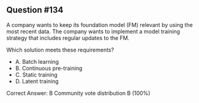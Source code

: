 ## Question #134

A company wants to keep its foundation model (FM) relevant by using the most recent data. The company wants to implement a model training strategy that includes regular updates to the FM.

Which solution meets these requirements?

- A. Batch learning
- B. Continuous pre-training
- C. Static training
- D. Latent training 

Correct Answer: 
B Community vote distribution B (100%)